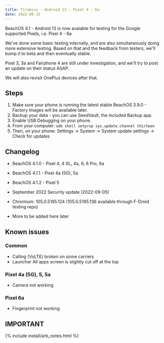 ```yaml
---
title: Tiramisu - Android 13 - Pixel 4 - 6a
date: 2022-09-15
---
```


BeachOS 4.1 - Android 13 is now avaiable for testing for the Google supported Pixels, i.e. Pixel 4 - 6a

We've done some basic testing internally, and are also simultaneously doing more extensive testing. Based on that and the feedback from testers, we'll bump it to beta and then eventually stable.

Pixel 3, 3a and Fairphone 4 are still under investigation, and we'll try to post an update on their status ASAP.

We will also revisit OnePlus devices after that.

## Steps
1. Make sure your phone is running the latest stable BeachOS 3.9.0 - Factory images will be available later.
2. Backup your data - you can use SeedVault, the included Backup app.
3. Enable USB Debugging on your phone.
4. From your computer: `adb shell setprop sys.update.channel thirteen`
5. Then, on your phone: Settings -> System -> System update settings -> Check for updates

## Changelog
* BeachOS 4.1.0 - Pixel 4, 4 XL, 4a, 6, 6 Pro, 6a
* BeachOS 4.1.1 - Pixel 4a (5G), 5a
* BeachOS 4.1.2 - Pixel 5
* September 2022 Security update (2022-09-05)
* Chromium: 105.0.5195.124 (105.0.5195.136 available through F-Droid testing repo)

* More to be added here later

## Known issues
### Common
* Calling (VoLTE) broken on some carriers
* Launcher All apps screen is slightly cut off at the top

### Pixel 4a (5G), 5, 5a
* Camera not working

### Pixel 6a
* Fingerprint not working

## IMPORTANT

{% include install/arb_notes.html %}
